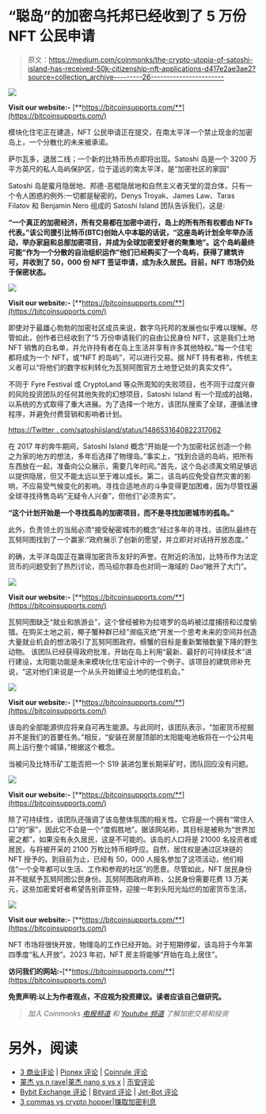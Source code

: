 # “聪岛”的加密乌托邦已经收到了 5 万份 NFT 公民申请

> 原文：<https://medium.com/coinmonks/the-crypto-utopia-of-satoshi-island-has-received-50k-citizenship-nft-applications-d417e2ae3ae2?source=collection_archive---------26----------------------->

![](img/8642f7c3ae0378153a0dea166f25e26b.png)

**Visit our website:-** [**https://bitcoinsupports.com/**](https://bitcoinsupports.com/)

模块化住宅正在建造，NFT 公民申请正在提交，在南太平洋一个禁止现金的加密岛上，一个分散化的未来被承诺。

萨尔瓦多，退居二线；一个新的比特币热点即将出现。Satoshi 岛是一个 3200 万平方英尺的私人岛屿保护区，位于遥远的南太平洋，是“加密社区的家园”

Satoshi 岛是蜜月隐居地、邦德-恶棍隐居地和自然主义者天堂的混合体，只有一个令人困惑的例外:一切都是秘密的。Denys Troyak、James Law、Taras Filatov 和 Benjamin Nero 组成的 Satoshi Island 团队告诉我们，这是:

**“一个真正的加密经济，所有交易都在加密中进行，岛上的所有所有权都由 NFTs 代表。”该公司援引比特币(BTC)创始人中本聪的话说，“这座岛屿计划全年举办活动，举办家庭和总部加密项目，并成为全球加密爱好者的聚集地”。这个岛屿最终可能“作为一个分散的自治组织运作”他们已经购买了一个岛屿，获得了建筑许可，并收到了 50，000 份 NFT 签证申请，成为永久居民。目前，NFT 市场仍处于保密状态。**

![](img/6237b198b4af4f0cd7a068ec6bc8fa9d.png)

**Visit our website:-** [**https://bitcoinsupports.com/**](https://bitcoinsupports.com/)

即使对于最雄心勃勃的加密社区成员来说，数字乌托邦的发展也似乎难以理解。尽管如此，创作者已经收到了“5 万份申请我们的自由公民身份 NFT，这是我们土地 NFT 销售的白名单，并允许持有者在岛上生活并享有许多其他特权。”每一个住宅都将成为一个 NFT，或“NFT 的岛屿”，可以进行交易。据 NFT 持有者称，传统主义者可以“将他们的数字权利转化为瓦努阿图官方土地登记处的真实文件”。

不同于 Fyre Festival 或 CryptoLand 等众所周知的失败项目，也不同于过度兴奋的风险投资团队的任何其他失败的幻想项目，Satoshi Island 有一个现成的战略，以系统的方式取得了重大进展。为了选择一个地方，该团队搜索了全球，遵循法律程序，并避免付费营销和影响者计划。

[https://Twitter . com/satoshiisland/status/1486531640822317062](https://twitter.com/satoshiisland/status/1486531640822317062)

在 2017 年的奔牛期间，Satoshi Island 概念“开始是一个为加密社区创造一个称之为家的地方的想法，多年后选择了物理岛。”事实上，“找到合适的岛屿，把所有东西放在一起，准备向公众展示，需要几年时间。”首先，这个岛必须离文明足够远以提供隐居，但又不能太远以至于难以成长。第二，该岛屿应免受自然灾害的影响，不应易受气候变化的影响。寻找合适地点的斗争变得更加困难，因为尽管找遍全球寻找待售岛屿“无疑令人兴奋”，但他们“必须务实”。

**“这个计划开始是一个寻找孤岛的加密项目，而不是寻找加密城市的孤岛。”**

此外，负责领土的当局必须“接受秘密城市的概念”经过多年的寻找，该团队最终在瓦努阿图找到了一个赢家:“政府展示了创新的愿望，并立即对对话持开放态度。”

的确，太平洋岛国正在赢得加密货币友好的声誉。在附近的汤加，比特币作为法定货币的问题受到了热烈讨论，而马绍尔群岛也对同一海域的 Dao“敞开了大门”。

![](img/edab7513dfabcbbc942d57bad2296c48.png)

**Visit our website:-** [**https://bitcoinsupports.com/**](https://bitcoinsupports.com/)

瓦努阿图缺乏“就业和旅游业”，这个曾经被称为拉塔罗的岛屿被过度捕捞和过度偷猎。在购买土地之前，椰子蟹种群已经“濒临灭绝”开发一个思考未来的空间并创造大量就业机会的想法吸引了瓦努阿图政府。螃蟹的目标是重新繁殖数量下降的野生动物。
该团队已经获得政府批准，开始在岛上利用“最新、最好的可持续技术”进行建设，太阳能功能是未来模块化住宅设计中的一个例子。该项目的建筑师补充说，“这对他们来说是一个从头开始建设土地的绝佳机会。”

![](img/07c0155ab32939cef0c42c7cae1a4c97.png)

**Visit our website:-** [**https://bitcoinsupports.com/**](https://bitcoinsupports.com/)

该岛的全部能源供应将来自可再生能源。与此同时，该团队表示，“加密货币挖掘并不是我们的首要任务。”相反，“安装在房屋顶部的太阳能电池板将在一个公共电网上运行整个城镇，”根据这个概念。

当被问及比特币矿工能否把一个 S19 装进包里长期采矿时，团队回应没有问题。

![](img/2842e00f18701e0cc7294c18bcf97bf2.png)

**Visit our website:-** [**https://bitcoinsupports.com/**](https://bitcoinsupports.com/)

除了可持续性，该团队还强调了该岛整体氛围的相关性。它将是一个拥有“常住人口”的“家”，因此它不会是一个“度假胜地”。据该网站称，其目标是被称为“世界加密之都”，如果没有永久居民，这是不可能的。该岛的人口将是 21000 名投资者或居民，与将被开采的 2100 万枚比特币相呼应。自然，居住权是通过区块链的 NFT 授予的。到目前为止，已经有 50，000 人报名参加了这项活动，他们相信“一个全年都可以生活、工作和参观的社区”的愿景。尽管如此，NFT 居民身份并不能赋予瓦努阿图公民身份。瓦努阿图政府声称，公民身份需要花费 13 万美元，这些加密爱好者希望告别菲亚特，迎接一年到头阳光灿烂的加密货币生活。

![](img/e10e9998ae331cc818d159361f317341.png)

**Visit our website:-** [**https://bitcoinsupports.com/**](https://bitcoinsupports.com/)

NFT 市场将很快开放，物理岛的工作已经开始。对于短期停留，该岛将于今年第四季度“私人开放”。2023 年初，NFT 房主将能够“开始在岛上居住”。

**访问我们的网站:-**[**https://bitcoinsupports.com/**](https://bitcoinsupports.com/)

**免责声明:以上为作者观点，不应视为投资建议。读者应该自己做研究。**

> *加入 Coinmonks* [*电报频道*](https://t.me/coincodecap) *和* [*Youtube 频道*](https://www.youtube.com/c/coinmonks/videos) *了解加密交易和投资*

# 另外，阅读

*   [3 商业评论](/coinmonks/3commas-review-an-excellent-crypto-trading-bot-2020-1313a58bec92) | [Pionex 评论](https://coincodecap.com/pionex-review-exchange-with-crypto-trading-bot) | [Coinrule 评论](/coinmonks/coinrule-review-2021-a-beginner-friendly-crypto-trading-bot-daf0504848ba)
*   [莱杰 vs n rave](/coinmonks/ledger-vs-ngrave-zero-7e40f0c1d694)|[莱杰 nano s vs x](/coinmonks/ledger-nano-s-vs-x-battery-hardware-price-storage-59a6663fe3b0) | [币安评论](/coinmonks/binance-review-ee10d3bf3b6e)
*   [Bybit Exchange 评论](/coinmonks/bybit-exchange-review-dbd570019b71) | [Bityard 评论](https://coincodecap.com/bityard-reivew) | [Jet-Bot 评论](https://coincodecap.com/jet-bot-review)
*   [3 commas vs crypto hopper](/coinmonks/3commas-vs-pionex-vs-cryptohopper-best-crypto-bot-6a98d2baa203)|[赚取加密利息](/coinmonks/earn-crypto-interest-b10b810fdda3)